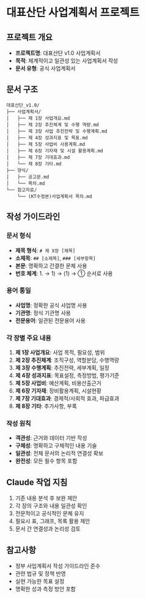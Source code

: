 # 대표산단 사업계획서 프로젝트

## 프로젝트 개요
- **프로젝트명**: 대표산단 v1.0 사업계획서
- **목적**: 체계적이고 일관성 있는 사업계획서 작성
- **문서 유형**: 공식 사업계획서

## 문서 구조
```
대표산단_v1.0/
├── 사업계획서/
│   ├── 제 1장 사업개요.md
│   ├── 제 2장 추진체계 및 수행 역량.md
│   ├── 제 3장 사업 추진전략 및 수행계획.md
│   ├── 제 4장 성과지표 및 목표.md
│   ├── 제 5장 사업비 사용계획.md
│   ├── 제 6장 기자재 및 시설 활용계획.md
│   ├── 제 7장 기대효과.md
│   └── 제 8장 기타.md
├── 양식/
│   ├── 공고문.md
│   └── 목차.md
└── 참고자료/
    └── (KT수정본)사업계획서 목차.md
```

## 작성 가이드라인

### 문서 형식
- **제목 형식**: `# 제 X장 [제목]`
- **소제목**: `## [소제목]`, `### [세부항목]`
- **본문**: 명확하고 간결한 문체 사용
- **번호 체계**: 1. → 1) → (1) → ① 순서로 사용

### 용어 통일
- **사업명**: 정확한 공식 사업명 사용
- **기관명**: 정식 기관명 사용
- **전문용어**: 일관된 전문용어 사용

### 각 장별 주요 내용
1. **제 1장 사업개요**: 사업 목적, 필요성, 범위
2. **제 2장 추진체계**: 조직구성, 역할분담, 수행역량
3. **제 3장 수행계획**: 추진전략, 세부계획, 일정
4. **제 4장 성과지표**: 목표설정, 측정방법, 평가기준
5. **제 5장 사업비**: 예산계획, 비용산출근거
6. **제 6장 기자재**: 장비활용계획, 시설현황
7. **제 7장 기대효과**: 경제적/사회적 효과, 파급효과
8. **제 8장 기타**: 추가사항, 부록

### 작성 원칙
- **객관성**: 근거와 데이터 기반 작성
- **구체성**: 명확하고 구체적인 내용 기술
- **일관성**: 전체 문서의 논리적 연결성 확보
- **완전성**: 모든 필수 항목 포함

## Claude 작업 지침
1. 기존 내용 분석 후 보완 제안
2. 각 장의 구조와 내용 일관성 확인
3. 전문적이고 공식적인 문체 유지
4. 필요시 표, 그래프, 목록 활용 제안
5. 문서 간 연결성과 논리성 검토

## 참고사항
- 정부 사업계획서 작성 가이드라인 준수
- 관련 법규 및 정책 반영
- 실현 가능한 목표 설정
- 명확한 성과 측정 방안 포함